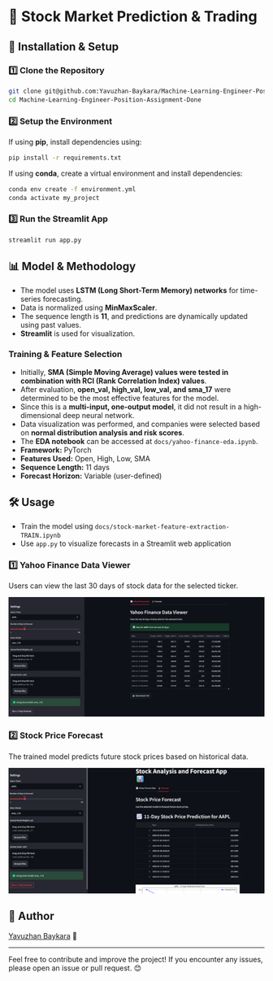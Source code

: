 ﻿# 📌 Stock Market Prediction & Trading

## 🚀 Installation & Setup

### **1️⃣ Clone the Repository**
```bash
git clone git@github.com:Yavuzhan-Baykara/Machine-Learning-Engineer-Position-Assignment-Done.git
cd Machine-Learning-Engineer-Position-Assignment-Done
```

### **2️⃣ Setup the Environment**
If using **pip**, install dependencies using:
```bash
pip install -r requirements.txt
```

If using **conda**, create a virtual environment and install dependencies:
```bash
conda env create -f environment.yml
conda activate my_project
```

### **3️⃣ Run the Streamlit App**
```bash
streamlit run app.py
```

## 📊 Model & Methodology
- The model uses **LSTM (Long Short-Term Memory) networks** for time-series forecasting.
- Data is normalized using **MinMaxScaler**.
- The sequence length is **11**, and predictions are dynamically updated using past values.
- **Streamlit** is used for visualization.

### Training & Feature Selection
- Initially, **SMA (Simple Moving Average) values were tested in combination with RCI (Rank Correlation Index) values**.
- After evaluation, **open_val, high_val, low_val, and sma_17** were determined to be the most effective features for the model.
- Since this is a **multi-input, one-output model**, it did not result in a high-dimensional deep neural network.
- Data visualization was performed, and companies were selected based on **normal distribution analysis and risk scores**.
- The **EDA notebook** can be accessed at `docs/yahoo-finance-eda.ipynb`. 
- **Framework:** PyTorch
- **Features Used:** Open, High, Low, SMA
- **Sequence Length:** 11 days
- **Forecast Horizon:** Variable (user-defined)

## 🛠️ Usage
- Train the model using `docs/stock-market-feature-extraction-TRAIN.ipynb`
- Use `app.py` to visualize forecasts in a Streamlit web application
### 1️⃣ Yahoo Finance Data Viewer
Users can view the last 30 days of stock data for the selected ticker.

![Yahoo Finance Data Viewer](./image/data.png)

### 2️⃣ Stock Price Forecast
The trained model predicts future stock prices based on historical data.

![Stock Price Forecast](./image/forecast.png)
## 📌 Author
[Yavuzhan Baykara](https://github.com/Yavuzhan-Baykara) 🚀

---

Feel free to contribute and improve the project! If you encounter any issues, please open an issue or pull request. 😊

